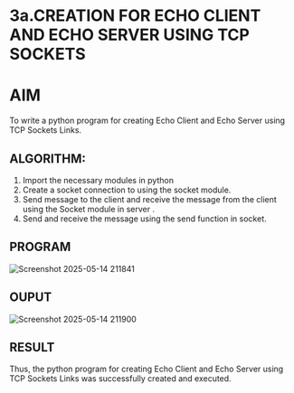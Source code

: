 # 3a.CREATION FOR ECHO CLIENT AND ECHO SERVER USING TCP SOCKETS
# AIM
To write a python program for creating Echo Client and Echo Server using TCP
Sockets Links.
## ALGORITHM:
1. Import the necessary modules in python
2. Create a socket connection to using the socket module.
3. Send message to the client and receive the message from the client using the Socket module in
 server .
4. Send and receive the message using the send function in socket.
## PROGRAM
![Screenshot 2025-05-14 211841](https://github.com/user-attachments/assets/39e33ae2-b72a-4a33-ac53-f129c2c5a3fd)

## OUPUT
![Screenshot 2025-05-14 211900](https://github.com/user-attachments/assets/252a2f49-737f-4fe5-a6e2-8b267bd044d3)

## RESULT
Thus, the python program for creating Echo Client and Echo Server using TCP Sockets Links 
was successfully created and executed.
